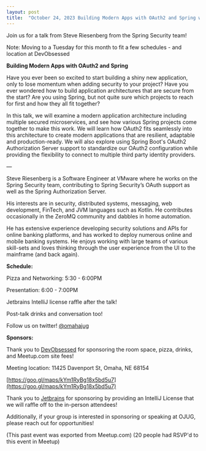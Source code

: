 ```yaml
---
layout: post
title:  "October 24, 2023 Building Modern Apps with OAuth2 and Spring w/ Steve Riesenberg"
---
```


Join us for a talk from Steve Riesenberg from the Spring Security team!

Note: Moving to a Tuesday for this month to fit a few schedules - and location at DevObsessed

**Building Modern Apps with OAuth2 and Spring**

Have you ever been so excited to start building a shiny new application, only to lose momentum when adding security to your project? Have you ever wondered how to build application architectures that are secure from the start? Are you using Spring, but not quite sure which projects to reach for first and how they all fit together?

In this talk, we will examine a modern application architecture including multiple secured microservices, and see how various Spring projects come together to make this work. We will learn how OAuth2 fits seamlessly into this architecture to create modern applications that are resilient, adaptable and production-ready. We will also explore using Spring Boot's OAuth2 Authorization Server support to standardize our OAuth2 configuration while providing the flexibility to connect to multiple third party identity providers.

—

Steve Riesenberg is a Software Engineer at VMware where he works on the Spring Security team, contributing to Spring Security’s OAuth support as well as the Spring Authorization Server.

His interests are in security, distributed systems, messaging, web development, FinTech, and JVM languages such as Kotlin. He contributes occasionally in the ZeroMQ community and dabbles in home automation.

He has extensive experience developing security solutions and APIs for online banking platforms, and has worked to deploy numerous online and mobile banking systems. He enjoys working with large teams of various skill-sets and loves thinking through the user experience from the UI to the mainframe (and back again).

**Schedule:**

Pizza and Networking: 5:30 - 6:00PM

Presentation: 6:00 - 7:00PM

Jetbrains IntelliJ license raffle after the talk!

Post-talk drinks and conversation too!

Follow us on twitter! [@omahajug](https://twitter.com/omahajug/)

**Sponsors:**

Thank you to [DevObsessed](https://www.devobsessed.com/) for sponsoring the room space, pizza, drinks, and Meetup.com site fees!

Meeting location: 11425 Davenport St, Omaha, NE 68154

[https://goo.gl/maps/kYm1RyBg18x5bd5u7](https://goo.gl/maps/kYm1RyBg18x5bd5u7)

Thank you to [Jetbrains](https://www.jetbrains.com/idea/) for sponsoring by providing an IntelliJ License that we will raffle off to the in-person attendees!

Additionally, if your group is interested in sponsoring or speaking at OJUG, please reach out for opportunities!

(This past event was exported from Meetup.com)
(20 people had RSVP'd to this event in Meetup)